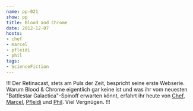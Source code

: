 ```yaml
---
name: pp-021
show: pp
title: Blood and Chrome
date: 2012-12-07
hosts:
- chef
- marcel
- pfleidi
- phil
tags:
- ScienceFiction
---
```

!!!
Der Retinacast, stets am Puls der Zeit, bespricht seine erste Webserie. Warum Blood & Chrome eigentlich gar keine ist und was ihr vom neuesten "Battlestar Galactica"-Spinoff erwarten könnt, erfahrt ihr heute von [Chef](https://twitter.com/grischder), [Marcel](https://twitter.com/xartas), [Pfleidi](https://twitter.com/pfleidi) und [Phil](https://twitter.com/philgrooves). Viel Vergnügen.
!!!


